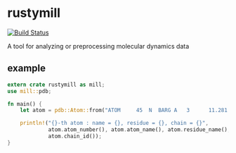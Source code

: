 rustymill
====

[![Build Status](https://travis-ci.org/ToruNiina/rustymill.svg?branch=master)](https://travis-ci.org/ToruNiina/rustymill)

A tool for analyzing or preprocessing molecular dynamics data

## example

```rs
extern crate rustymill as mill;
use mill::pdb;

fn main() {
    let atom = pdb::Atom::from("ATOM     45  N  BARG A   3      11.281  86.699  94.383  1.00 39.29           N N");

    println!("{}-th atom : name = {}, residue = {}, chain = {}",
             atom.atom_number(), atom.atom_name(), atom.residue_name(),
             atom.chain_id());
}
```
